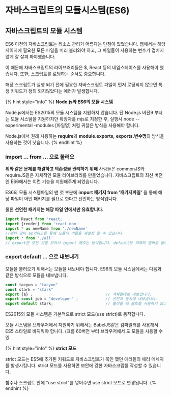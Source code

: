 # 자바스크립트의 모듈시스템\(ES6\)

## 자바스크립트의 모듈 시스템

  ES6 이전의 자바스크립트는 리소스 관리가 어렵다는 단점이 있었습니다.  웹에서는 해당 페이지에 필요한 모든 파일을 미리 불러와야 하고, 그 파일들이 사용하는 변수가 겹치지 않게 잘 살펴 봐야했습니다.

 이 때문에 자바스크립트의 라이브러리들은 $, React 등의 네임스페이스를 사용해야 했습니다. 또한, 스크립트를 로딩하는 순서도 중요합니다.

 해당 스크립트가 실행 되기 전에 필요한 자바스크립트 파일이 먼저 로딩되지 않으면 특정 키워드가 정의 되지않았다는 에러가 발생합니다. 

{% hint style="info" %}
**Node.js와 ES6의 모듈 시스템**

Node.js에서는 ES2015의 모듈 시스템을 지원하지 않습니다.  단 Node.js 버전9 부터는 모듈 시스템을 지원하지만 확장자를 mjs로 지정한 후, 실행시 node --experimental -modules \[파일명\] 처럼 귀찮은 방식을 사용해야 합니다.  
  
Node.js에서 원래 사용하는 **require**과 **module.exports,** **exports.변수명**의 방식을 사용하는 것이 낫습니다.
{% endhint %}

### import ... from ... 으로 불러오

 **위와 같은 문제를 해결하고 의존성을 관리하기 위해** 사람들은 commonJS와 requireJS같은 자체적인 모듈 라이브러리를 만들었습니다. 자바스크립트의 최신 버전인 ES6에서는 이런 기능을 지원해주게 되었습니다.

 ES6의 모듈 시스템파일의 맨 첫 부분에 **import 패키지 from '패키지파일'** 을 통해 해당 파일이 어떤 패키지를 필요로 한다고 선언하는 방식입니다. 

물론 **선언한 패키지는 해당 파일 안에서만 유효합니다.** 

```javascript
import React from 'react;
import {render} from 'react-dom'
import * as newName from './newName'
//위와 같이 as키워드를 통해 모듈의 이름을 재설정 할 수 있습니다.
import * from './all'
// export한 모든 것을 모아서 import 해주는 방식입니다. default도 객체의 멤버로 들어갑니다.
```

### export default ... 으로 내보내기 

 모듈을 불러오기 위해서는 모듈을 내보내야 합니다. ES6의 모듈 시스템에서는 다음과 같은 방식으로 모듈을 내보냅니다.

```javascript
const taeyun = "taeyun"
const stark = "stark"
export {a} ;                                // 객체형태로 내보냅니다.
export const job = "developer" ;            // 선언과 동시에 내보냅니다.
export default stark;                       // 불러올 때 괄호를 사용하지 않고 이름 도 바꿀 수 있게 내보냅니
```

 ES2015의 모듈 시스템은 기본적으로 strict 모드\(use strict\)로 동작합니다. 

모듈 시스템을 브라우저에서 지원하기 위해서는 BabelJS같은 컴파일러를 사용해서 ES5 스타일로 바꿔줘야 합니다. \(크롬 60버전 부터 브라우저에서 도 모듈을 사용할 수 있

{% hint style="info" %}
**strict 모드**  


strict 모드는 ES5에 추가된 키워드로 자바스크립트가 묵인 했던 에러들의 에러 메세지를 발생시킵니다. strict 모드를 사용하면 보안에 강한 자바스크립를 작성할 수 있습니다. 

함수나 스크립트 안에 "use strict"를 넣어주면 use strict 모드로 변경됩니다. 
{% endhint %}

